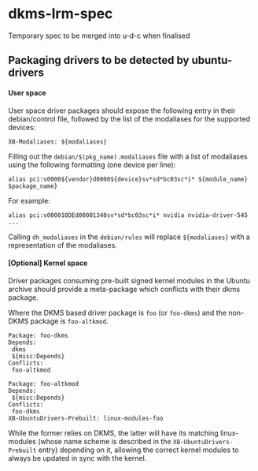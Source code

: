 # dkms-lrm-spec
Temporary spec to be merged into u-d-c when finalised

Packaging drivers to be detected by ubuntu-drivers
--------------------------------------------------

#### User space

User space driver packages should expose the following entry in their
debian/control file, followed by the list of the modaliases for the
supported devices:

```
XB-Modaliases: ${modaliases}
```

Filling out the ```debian/$(pkg_name).modaliases``` file with a list of modaliases
using the following formatting (one device per line):

```
alias pci:v0000${vendor}d0000${device}sv*sd*bc03sc*i* ${module_name} $package_name}
```

For example:
```
alias pci:v000010DEd00001340sv*sd*bc03sc*i* nvidia nvidia-driver-545
...
```

Calling ```dh_modaliases``` in the ```debian/rules``` will replace ```${modaliases}``` with
a representation of the modaliases.

#### [Optional] Kernel space

Driver packages consuming pre-built signed kernel modules in the Ubuntu archive should provide a meta-package which conflicts with their dkms package.

Where the DKMS based driver package is ```foo``` (or ```foo-dkms```) and the non-DKMS package is ```foo-altkmod```.

```
Package: foo-dkms
Depends:
 dkms
 ${misc:Depends}
Conflicts:
 foo-altkmod
```


```
Package: foo-altkmod
Depends:
 ${misc:Depends}
Conflicts:
 foo-dkms
XB-UbuntuDrivers-Prebuilt: linux-modules-foo
```


While the former relies on DKMS, the latter will have its matching linux-modules (whose name scheme is described in the ```XB-UbuntuDrivers-Prebuilt``` entry) depending on it, allowing the correct kernel modules to always be updated in sync with the kernel.
